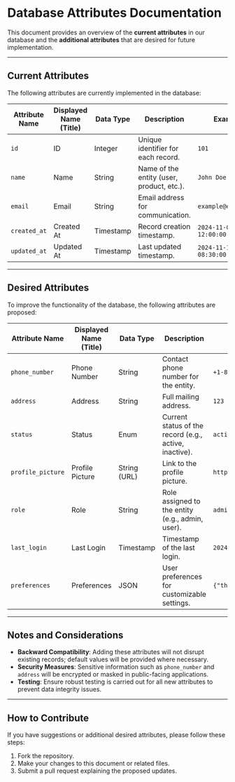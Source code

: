 # Database Attributes Documentation

This document provides an overview of the **current attributes** in our database and the **additional attributes** that are desired for future implementation. 

---

## Current Attributes

The following attributes are currently implemented in the database:

| **Attribute Name** | **Displayed Name (Title)** | **Data Type** | **Description**                               | **Example**            |
|---------------------|----------------------------|---------------|-----------------------------------------------|------------------------|
| `id`               | ID                         | Integer       | Unique identifier for each record.            | `101`                 |
| `name`             | Name                       | String        | Name of the entity (user, product, etc.).     | `John Doe`            |
| `email`            | Email                      | String        | Email address for communication.              | `example@email.com`   |
| `created_at`       | Created At                 | Timestamp     | Record creation timestamp.                    | `2024-11-01 12:00:00` |
| `updated_at`       | Updated At                 | Timestamp     | Last updated timestamp.                       | `2024-11-15 08:30:00` |

---

## Desired Attributes

To improve the functionality of the database, the following attributes are proposed:

| **Attribute Name**  | **Displayed Name (Title)** | **Data Type** | **Description**                               | **Example**            |
|----------------------|----------------------------|---------------|-----------------------------------------------|------------------------|
| `phone_number`      | Phone Number               | String        | Contact phone number for the entity.          | `+1-800-123-4567`     |
| `address`           | Address                    | String        | Full mailing address.                         | `123 Main St, City`   |
| `status`            | Status                     | Enum          | Current status of the record (e.g., active, inactive). | `active`             |
| `profile_picture`   | Profile Picture            | String (URL)  | Link to the profile picture.                  | `https://.../image.jpg`|
| `role`              | Role                       | String        | Role assigned to the entity (e.g., admin, user). | `admin`              |
| `last_login`        | Last Login                 | Timestamp     | Timestamp of the last login.                  | `2024-11-18 22:15:00` |
| `preferences`       | Preferences                | JSON          | User preferences for customizable settings.   | `{"theme":"dark"}`    |

---

## Notes and Considerations

- **Backward Compatibility**: Adding these attributes will not disrupt existing records; default values will be provided where necessary.
- **Security Measures**: Sensitive information such as `phone_number` and `address` will be encrypted or masked in public-facing applications.
- **Testing**: Ensure robust testing is carried out for all new attributes to prevent data integrity issues.

---

## How to Contribute

If you have suggestions or additional desired attributes, please follow these steps:

1. Fork the repository.
2. Make your changes to this document or related files.
3. Submit a pull request explaining the proposed updates.
